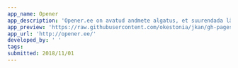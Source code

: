 ```yaml
---
app_name: Opener
app_description: 'Opener.ee on avatud andmete algatus, et suurendada läbipaistvust avalike hangete, ettevõtete ja poliitiliste seoste vahel.'
app_preview: 'https://raw.githubusercontent.com/okestonia/jkan/gh-pages/img/opener.PNG'
app_url: 'http://opener.ee/'
developed_by: ' '
tags:
submitted: 2018/11/01
---
```

